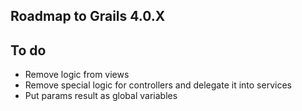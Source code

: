 ## Roadmap to Grails 4.0.X
## To do
- Remove logic from views
- Remove special logic for controllers and delegate it into services
- Put params result as global variables